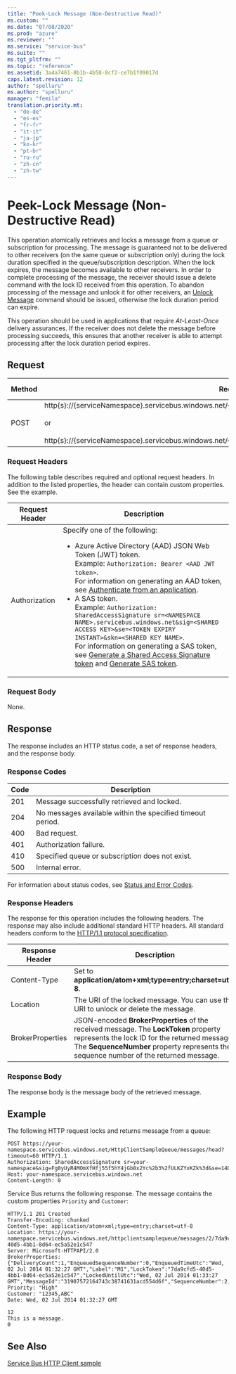 ```yaml
---
title: "Peek-Lock Message (Non-Destructive Read)"
ms.custom: ""
ms.date: "07/08/2020"
ms.prod: "azure"
ms.reviewer: ""
ms.service: "service-bus"
ms.suite: ""
ms.tgt_pltfrm: ""
ms.topic: "reference"
ms.assetid: 3a4a7461-8b1b-4b58-8cf2-ce7b1f09017d
caps.latest.revision: 12
author: "spelluru"
ms.author: "spelluru"
manager: "femila"
translation.priority.mt: 
  - "de-de"
  - "es-es"
  - "fr-fr"
  - "it-it"
  - "ja-jp"
  - "ko-kr"
  - "pt-br"
  - "ru-ru"
  - "zh-cn"
  - "zh-tw"
---
```

# Peek-Lock Message (Non-Destructive Read)
This operation atomically retrieves and locks a message from a queue or subscription for processing. The message is guaranteed not to be delivered to other receivers (on the same queue or subscription only) during the lock duration specified in the queue/subscription description. When the lock expires, the message becomes available to other receivers. In order to complete processing of the message, the receiver should issue a delete command with the lock ID received from this operation. To abandon processing of the message and unlock it for other receivers, an [Unlock Message](unlock-message.md) command should be issued, otherwise the lock duration period can expire.  
  
 This operation should be used in applications that require *At-Least-Once* delivery assurances. If the receiver does not delete the message before processing succeeds, this ensures that another receiver is able to attempt processing after the lock duration period expires.  
  
## Request  
  
|Method|Request URI|HTTP Version|  
|------------|-----------------|------------------|  
|POST|http{s}://{serviceNamespace}.servicebus.windows.net/{queuePath}/messages/head<br /><br /> or<br /><br /> http{s}://{serviceNamespace}.servicebus.windows.net/{topicPath}/subscriptions/{subscriptionName}/messages/head|HTTP/1.1|  
  
### Request Headers  
 The following table describes required and optional request headers. In addition to the listed properties, the header can contain custom properties. See the example.  
  
|Request Header|Description|  
|--------------------|-----------------|  
|Authorization|Specify one of the following:<ul><li> Azure Active Directory (AAD) JSON Web Token (JWT) token. <br/>Example: `Authorization: Bearer <AAD JWT token>`. <br/>For information on generating an AAD token, see [Authenticate from an application](get-azure-active-directory-token.md).</li><li>A SAS token. <br/>Example: `Authorization: SharedAccessSignature sr=<NAMESPACE NAME>.servicebus.windows.net&sig=<SHARED ACCESS KEY>&se=<TOKEN EXPIRY INSTANT>&skn=<SHARED KEY NAME>`. <br/>For information on generating a SAS token, see [Generate a Shared Access Signature token](https://docs.microsoft.com/azure/service-bus-messaging/service-bus-sas#generate-a-shared-access-signature-token) and [Generate SAS token](https://docs.microsoft.com/rest/api/eventhub/generate-sas-token).</li></ul> |   
  
### Request Body  
 None.  
  
## Response  
 The response includes an HTTP status code, a set of response headers, and the response body.  
  
### Response Codes  
  
|Code|Description|  
|----------|-----------------|  
|201|Message successfully retrieved and locked.|  
|204|No messages available within the specified timeout period.|  
|400|Bad request.|  
|401|Authorization failure.|  
|410|Specified queue or subscription does not exist.|  
|500|Internal error.|  
  
 For information about status codes, see [Status and Error Codes](https://msdn.microsoft.com/library/dd179382.aspx).  
  
### Response Headers  
 The response for this operation includes the following headers. The response may also include additional standard HTTP headers. All standard headers conform to the [HTTP/1.1 protocol specification](https://go.microsoft.com/fwlink/?linkid=150478).  
  
|Response Header|Description|  
|---------------------|-----------------|  
|Content-Type|Set to **application/atom+xml;type=entry;charset=utf-8**.|  
|Location|The URI of the locked message. You can use this URI to unlock or delete the message.|  
|BrokerProperties|JSON-encoded **BrokerProperties** of the received message. The **LockToken** property represents the lock ID for the returned message. The **SequenceNumber** property represents the sequence number of the returned message.|  
  
### Response Body  
 The response body is the message body of the retrieved message.  
  
## Example  
 The following HTTP request locks and returns message from a queue:  
  
```  
POST https://your-namespace.servicebus.windows.net/HttpClientSampleQueue/messages/head?timeout=60 HTTP/1.1  
Authorization: SharedAccessSignature sr=your-namespace&sig=Fg8yUyR4MOmXfHfj55f5hY4jGb8x2Yc%2b3%2fULKZYxKZk%3d&se=1404256819&skn=RootManageSharedAccessKey  
Host: your-namespace.servicebus.windows.net  
Content-Length: 0  
```  
  
 Service Bus returns the following response. The message contains the custom properties `Priority` and `Customer`:  
  
```  
HTTP/1.1 201 Created  
Transfer-Encoding: chunked  
Content-Type: application/atom+xml;type=entry;charset=utf-8  
Location: https://your-namespace.servicebus.windows.net/httpclientsamplequeue/messages/2/7da9cfd5-40d5-4bb1-8d64-ec5a52e1c547  
Server: Microsoft-HTTPAPI/2.0  
BrokerProperties: {"DeliveryCount":1,"EnqueuedSequenceNumber":0,"EnqueuedTimeUtc":"Wed, 02 Jul 2014 01:32:27 GMT","Label":"M1","LockToken":"7da9cfd5-40d5-4bb1-8d64-ec5a52e1c547","LockedUntilUtc":"Wed, 02 Jul 2014 01:33:27 GMT","MessageId":"31907572164743c38741631acd554d6f","SequenceNumber":2,"State":"Active","TimeToLive":10}  
Priority: "High"  
Customer: "12345,ABC"  
Date: Wed, 02 Jul 2014 01:32:27 GMT  
  
12  
This is a message.  
0  
```  
  
## See Also  
 [Service Bus HTTP Client sample](https://code.msdn.microsoft.com/Service-Bus-HTTP-client-fe7da74a)